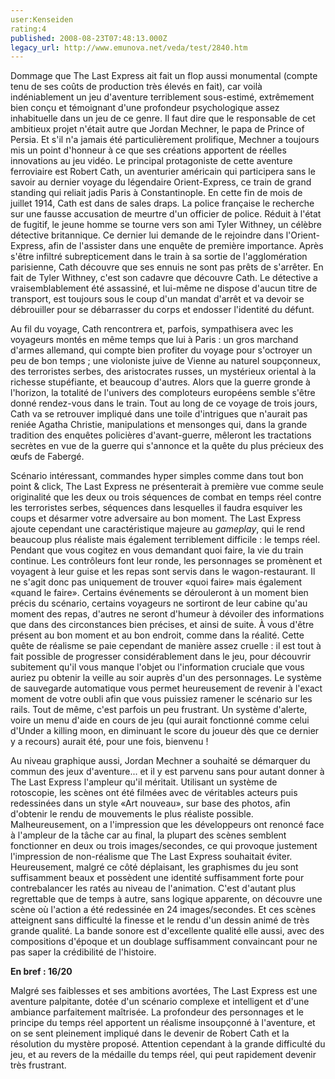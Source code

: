 ```yaml
---
user:Kenseiden
rating:4
published: 2008-08-23T07:48:13.000Z
legacy_url: http://www.emunova.net/veda/test/2840.htm
---
```

Dommage que The Last Express ait fait un flop aussi monumental (compte tenu de ses coûts de production très élevés en fait), car voilà indéniablement un jeu d'aventure terriblement sous-estimé, extrêmement bien conçu et témoignant d'une profondeur psychologique assez inhabituelle dans un jeu de ce genre. Il faut dire que le responsable de cet ambitieux projet n'était autre que Jordan Mechner, le papa de Prince of Persia. Et s'il n'a jamais été particulièrement prolifique, Mechner a toujours mis un point d'honneur à ce que ses créations apportent de réelles innovations au jeu vidéo. Le principal protagoniste de cette aventure ferroviaire est Robert Cath, un aventurier américain qui participera sans le savoir au dernier voyage du légendaire Orient-Express, ce train de grand standing qui reliait jadis Paris à Constantinople. En cette fin de mois de juillet 1914, Cath est dans de sales draps. La police française le recherche sur une fausse accusation de meurtre d'un officier de police. Réduit à l'état de fugitif, le jeune homme se tourne vers son ami Tyler Withney, un célèbre détective britannique. Ce dernier lui demande de le rejoindre dans l'Orient-Express, afin de l'assister dans une enquête de première importance. Après s'être infiltré subrepticement dans le train à sa sortie de l'agglomération parisienne, Cath découvre que ses ennuis ne sont pas prêts de s'arrêter. En fait de Tyler Withney, c'est son cadavre que découvre Cath. Le détective a vraisemblablement été assassiné, et lui-même ne dispose d'aucun titre de transport, est toujours sous le coup d'un mandat d'arrêt et va devoir se débrouiller pour se débarrasser du corps et endosser l'identité du défunt.  

  

Au fil du voyage, Cath rencontrera et, parfois, sympathisera avec les voyageurs montés en même temps que lui à Paris : un gros marchand d'armes allemand, qui compte bien profiter du voyage pour s'octroyer un peu de bon temps ; une violoniste juive de Vienne au naturel soupçonneux, des terroristes serbes, des aristocrates russes, un mystérieux oriental à la richesse stupéfiante, et beaucoup d'autres. Alors que la guerre gronde à l'horizon, la totalité de l'univers des comploteurs européens semble s'être donné rendez-vous dans le train. Tout au long de ce voyage de trois jours, Cath va se retrouver impliqué dans une toile d'intrigues que n'aurait pas reniée Agatha Christie, manipulations et mensonges qui, dans la grande tradition des enquêtes policières d'avant-guerre, mêleront les tractations secrètes en vue de la guerre qui s'annonce et la quête du plus précieux des œufs de Fabergé.  

  

Scénario intéressant, commandes hyper simples comme dans tout bon point & click, The Last Express ne présenterait à première vue comme seule originalité que les deux ou trois séquences de combat en temps réel contre les terroristes serbes, séquences dans lesquelles il faudra esquiver les coups et désarmer votre adversaire au bon moment. The Last Express ajoute cependant une caractéristique majeure au _gameplay_, qui le rend beaucoup plus réaliste mais également terriblement difficile : le temps réel. Pendant que vous cogitez en vous demandant quoi faire, la vie du train continue. Les contrôleurs font leur ronde, les personnages se promènent et voyagent à leur guise et les repas sont servis dans le wagon-restaurant. Il ne s'agit donc pas uniquement de trouver «quoi faire» mais également «quand le faire». Certains événements se dérouleront à un moment bien précis du scénario, certains voyageurs ne sortiront de leur cabine qu'au moment des repas, d'autres ne seront d'humeur à dévoiler des informations que dans des circonstances bien précises, et ainsi de suite. À vous d'être présent au bon moment et au bon endroit, comme dans la réalité. Cette quête de réalisme se paie cependant de manière assez cruelle : il est tout à fait possible de progresser considérablement dans le jeu, pour découvrir subitement qu'il vous manque l'objet ou l'information cruciale que vous auriez pu obtenir la veille au soir auprès d'un des personnages. Le système de sauvegarde automatique vous permet heureusement de revenir à l'exact moment de votre oubli afin que vous puissiez ramener le scénario sur les rails. Tout de même, c'est parfois un peu frustrant. Un système d'alerte, voire un menu d'aide en cours de jeu (qui aurait fonctionné comme celui d'Under a killing moon, en diminuant le score du joueur dès que ce dernier y a recours) aurait été, pour une fois, bienvenu !  

  

Au niveau graphique aussi, Jordan Mechner a souhaité se démarquer du commun des jeux d'aventure... et il y est parvenu sans pour autant donner à The Last Express l'ampleur qu'il méritait. Utilisant un système de rotoscopie, les scènes ont été filmées avec de véritables acteurs puis redessinées dans un style «Art nouveau», sur base des photos, afin d'obtenir le rendu de mouvements le plus réaliste possible. Malheureusement, on a l'impression que les développeurs ont renoncé face à l'ampleur de la tâche car au final, la plupart des scènes semblent fonctionner en deux ou trois images/secondes, ce qui provoque justement l'impression de non-réalisme que The Last Express souhaitait éviter. Heureusement, malgré ce côté déplaisant, les graphismes du jeu sont suffisamment beaux et possèdent une identité suffisamment forte pour contrebalancer les ratés au niveau de l'animation. C'est d'autant plus regrettable que de temps à autre, sans logique apparente, on découvre une scène où l'action a été redessinée en 24 images/secondes. Et ces scènes atteignent sans difficulté la finesse et le rendu d'un dessin animé de très grande qualité. La bande sonore est d'excellente qualité elle aussi, avec des compositions d'époque et un doublage suffisamment convaincant pour ne pas saper la crédibilité de l'histoire.  

  

**En bref : 16/20**   

Malgré ses faiblesses et ses ambitions avortées, The Last Express est une aventure palpitante, dotée d'un scénario complexe et intelligent et d'une ambiance parfaitement maîtrisée. La profondeur des personnages et le principe du temps réel apportent un réalisme insoupçonné à l'aventure, et on se sent pleinement impliqué dans le devenir de Robert Cath et la résolution du mystère proposé. Attention cependant à la grande difficulté du jeu, et au revers de la médaille du temps réel, qui peut rapidement devenir très frustrant.